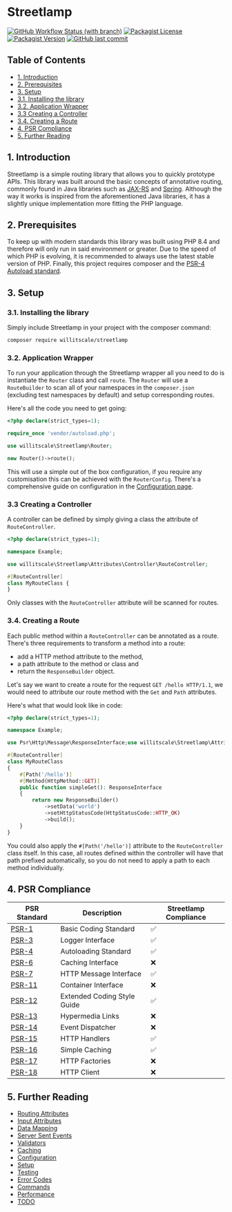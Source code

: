 # Streetlamp

[![GitHub Workflow Status (with branch)](https://img.shields.io/github/actions/workflow/status/willitscale/streetlamp/php.yml)](https://github.com/willitscale/streetlamp/actions)
[![Packagist License](https://img.shields.io/packagist/l/willitscale/streetlamp)](https://github.com/willitscale/streetlamp/blob/main/LICENSE)
[![Packagist Version](https://img.shields.io/packagist/v/willitscale/streetlamp)](https://packagist.org/packages/willitscale/streetlamp)
[![GitHub last commit](https://img.shields.io/github/last-commit/willitscale/streetlamp)](https://github.com/willitscale/streetlamp/commits/main)

## Table of Contents

- [1. Introduction](#1-introduction)
- [2. Prerequisites](#2-prerequisites)
- [3. Setup](#3-setup)
- [3.1. Installing the library](#31-installing-the-library)
- [3.2. Application Wrapper](#32-application-wrapper)
- [3.3 Creating a Controller](#33-creating-a-controller)
- [3.4. Creating a Route](#34-creating-a-route)
- [4. PSR Compliance](#4-psr-compliance)
- [5. Further Reading](#5-further-reading)

## 1. Introduction

Streetlamp is a simple routing library that allows you to quickly prototype APIs.
This library was built around the basic concepts of annotative routing, commonly found in Java libraries such
as [JAX-RS](https://cxf.apache.org/docs/jax-rs.html) and [Spring](https://spring.io/).
Although the way it works is inspired from the aforementioned Java libraries, it has a slightly unique implementation
more fitting the PHP language.

## 2. Prerequisites

To keep up with modern standards this library was built using PHP 8.4 and therefore will only run in said environment or
greater.
Due to the speed of which PHP is evolving, it is recommended to always use the latest stable version of PHP.
Finally, this project requires composer and the [PSR-4 Autoload standard](https://www.php-fig.org/psr/psr-4/).

## 3. Setup

### 3.1. Installing the library

Simply include Streetlamp in your project with the composer command:

```sh
composer require willitscale/streetlamp
```

### 3.2. Application Wrapper

To run your application through the Streetlamp wrapper all you need to do is instantiate the `Router` class and call
`route`.
The `Router` will use a `RouteBuilder` to scan all of your namespaces in the `composer.json` (excluding test namespaces
by default) and setup corresponding routes.

Here's all the code you need to get going:

```php
<?php declare(strict_types=1);

require_once 'vendor/autoload.php';

use willitscale\Streetlamp\Router;

new Router()->route();
```

This will use a simple out of the box configuration, if you require any customisation this can be achieved with the
`RouterConfig`.
There's a comprehensive guide on configuration in the [Configuration page](docs/CONFIGURATION.MD).

### 3.3 Creating a Controller

A controller can be defined by simply giving a class the attribute of `RouteController`.

```php
<?php declare(strict_types=1);

namespace Example;

use willitscale\Streetlamp\Attributes\Controller\RouteController;

#[RouteController]
class MyRouteClass {
}
```

Only classes with the `RouteController` attribute will be scanned for routes.

### 3.4. Creating a Route

Each public method within a `RouteController` can be annotated as a route.
There's three requirements to transform a method into a route:

- add a HTTP method attribute to the method,
- a path attribute to the method or class and
- return the `ResponseBuilder` object.

Let's say we want to create a route for the request `GET /hello HTTP/1.1`, we would need to attribute our route method
with the `Get` and `Path` attributes.

Here's what that would look like in code:

```php
<?php declare(strict_types=1);

namespace Example;

use Psr\Http\Message\ResponseInterface;use willitscale\Streetlamp\Attributes\Controller\RouteController;use willitscale\Streetlamp\Attributes\Path;use willitscale\Streetlamp\Builders\ResponseBuilder;use willitscale\Streetlamp\Builders\Route\Method;use willitscale\Streetlamp\Enums\HttpMethod;use willitscale\Streetlamp\Enums\HttpStatusCode;

#[RouteController]
class MyRouteClass
{
    #[Path('/hello')]
    #[Method(HttpMethod::GET)]
    public function simpleGet(): ResponseInterface
    {
        return new ResponseBuilder()
            ->setData('world')
            ->setHttpStatusCode(HttpStatusCode::HTTP_OK)
            ->build();
    }
}
```

You could also apply the `#[Path('/hello')]` attribute to the `RouteController` class itself. In this case, all routes
defined within the controller will have that path prefixed automatically, so you do not need to apply a path to each
method individually.

## 4. PSR Compliance

| PSR Standard                                  | Description                 | Streetlamp Compliance |
|-----------------------------------------------|-----------------------------|-----------------------|
| [PSR-1](https://www.php-fig.org/psr/psr-1/)   | Basic Coding Standard       | ✅                     |
| [PSR-3](https://www.php-fig.org/psr/psr-3/)   | Logger Interface            | ✅                     |
| [PSR-4](https://www.php-fig.org/psr/psr-4/)   | Autoloading Standard        | ✅                     |
| [PSR-6](https://www.php-fig.org/psr/psr-6/)   | Caching Interface           | ❌                     |
| [PSR-7](https://www.php-fig.org/psr/psr-7/)   | HTTP Message Interface      | ✅                     |
| [PSR-11](https://www.php-fig.org/psr/psr-11/) | Container Interface         | ❌                     |
| [PSR-12](https://www.php-fig.org/psr/psr-12/) | Extended Coding Style Guide | ✅                     |
| [PSR-13](https://www.php-fig.org/psr/psr-13/) | Hypermedia Links            | ❌                     |
| [PSR-14](https://www.php-fig.org/psr/psr-14/) | Event Dispatcher            | ❌                     |
| [PSR-15](https://www.php-fig.org/psr/psr-15/) | HTTP Handlers               | ✅                     |
| [PSR-16](https://www.php-fig.org/psr/psr-16/) | Simple Caching              | ✅                     |
| [PSR-17](https://www.php-fig.org/psr/psr-17/) | HTTP Factories              | ❌                     |
| [PSR-18](https://www.php-fig.org/psr/psr-18/) | HTTP Client                 | ❌                     |

## 5. Further Reading

- [Routing Attributes](docs/ROUTING_ATTRIBUTES.MD)
- [Input Attributes](docs/INPUT_ATTRIBUTES.MD)
- [Data Mapping](docs/DATA_MAPPING.MD)
- [Server Sent Events](docs/SERVER_SENT_EVENTS.MD)
- [Validators](docs/VALIDATORS.MD)
- [Caching](docs/CACHING.MD)
- [Configuration](docs/CONFIGURATION.MD)
- [Setup](docs/SETUP.MD)
- [Testing](docs/TESTING.MD)
- [Error Codes](docs/ERROR_CODES.MD)
- [Commands](docs/COMMANDS.MD)
- [Performance](docs/PERFORMANCE.MD)
- [TODO](docs/TODO.MD)

